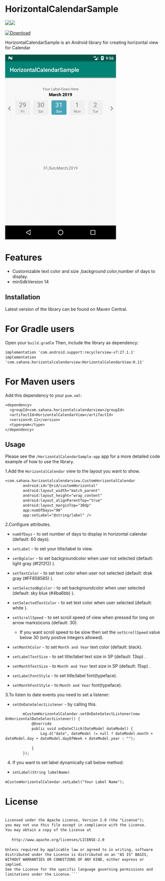 # HorizontalCalendarSample
<a href='https://bintray.com/sahanab/HorizontalCalendarView/HorizontalCalendarView?source=watch' alt='Get automatic notifications about new "HorizontalCalendarView" versions'><img src='https://www.bintray.com/docs/images/bintray_badge_color.png'></a><a href='https://bintray.com/sahanab/HorizontalCalendarView/HorizontalCalendarView?source=watch' alt='Get automatic notifications about new "HorizontalCalendarView" versions'><img src='https://www.bintray.com/docs/images/bintray_badge_color.png'></a>

[ ![Download](https://api.bintray.com/packages/sahanab/HorizontalCalendarView/HorizontalCalendarView/images/download.svg?version=0.11) ](https://bintray.com/sahanab/HorizontalCalendarView/HorizontalCalendarView/0.11/link)

HorizontalCalendarSample is an Android library for creating horizontal view for Calendar

![](screenshots/cs1.gif)
# Features
- Customizable text color and size ,background color,number of days to display.
- minSdkVersion 14

## Installation

Latest version of the library can be found on Maven Central.

# For Gradle users
Open your ```build.gradle``` Then, include the library as dependency:

```    
implementation 'com.android.support:recyclerview-v7:27.1.1'
implementation 'com.sahana.horizontalcalendarview:HorizontalCalendarView:0.11'
```

# For Maven users
Add this dependency to your ```pom.xml```:
```
<dependency>
  <groupId>com.sahana.horizontalcalendarview</groupId>
  <artifactId>HorizontalCalendarView</artifactId>
  <version>0.11</version>
  <type>pom</type>
</dependency>
```
## Usage

Please see the ```/HorizontalCalendarSample-app``` app for a more detailed code example of how to use the library.

1.Add the ```HorizontalCalendar``` view to the layout you want to show.
```
<com.sahana.horizontalcalendarview.CustomHorizontalCalendar
        android:id="@+id/customHorizontal"
        android:layout_width="match_parent"
        android:layout_height="wrap_content"
        android:layout_alignParentTop="true"
        android:layout_marginTop="30dp"
        app:numOfDays="90"
        app:setLabel="@string/label" />
 ```      
2.Configure attributes.
- ```numOfDays``` - to set number of days to display in horizontal calendar (default: 60 days).

- ```setLabel``` - to set your title/label to view.

- ```setBgColor``` - to set backgroundcolor when user not selected  (default: light gray (#f2f2f2) ).

- ```setTextColor``` - to set text color when user not selected (default: drak gray (#FF858585) ).

- ```setSelectedBgColor``` - to set backgroundcolor when user selected (default: sky blue (#4ba6bb) ).

- ```setSelectedTextColor``` - to set text color when user selected (default: white ).

- ```setScrollSpeed``` - to set scroll speed of view when pressed for long on arrow marks\icons (default: 30).
     - If you want scroll speed to be slow then set the ```setScrollSpeed``` value below 30 (only postive Integers allowed).
     
- ```setMonthColor``` - to set ```Month and Year``` text color (default: black).

- ```setLabelTextSize``` - to set title/label text size in SP (default: 13sp) .

- ```setMonthTextSize``` - to ```Month and Year``` text size in SP (default: 15sp) .

- ```setLabelFontStyle``` - to set title/label font(typeface).

- ```setMonthFontStyle``` - to ```Month and Year``` font(typeface).

3.To listen to date events you need to set a listener:
- ```setOnDateSelectListener``` - by calling this.
```
        mCustomHorizontalCalendar.setOnDateSelectListener(new OnHorizontalDateSelectListener() {
            @Override
            public void onDateClick(DateModel dateModel) {
                Log.d("date", dateModel != null ? dateModel.month + dateModel.day + dateModel.dayOfWeek + dateModel.year : "");

            }
        });
```

4. If you want to set label dynamically  call below method:
- ```setLabel(String labelName)```

 ```mCustomHorizontalCalendar.setLabel("Your Label Name");```
 
 
# License
```Copyright 2019 Sahana B

Licensed under the Apache License, Version 2.0 (the "License");
you may not use this file except in compliance with the License.
You may obtain a copy of the License at

   http://www.apache.org/licenses/LICENSE-2.0

Unless required by applicable law or agreed to in writing, software
distributed under the License is distributed on an "AS IS" BASIS,
WITHOUT WARRANTIES OR CONDITIONS OF ANY KIND, either express or implied.
See the License for the specific language governing permissions and
limitations under the License.```
